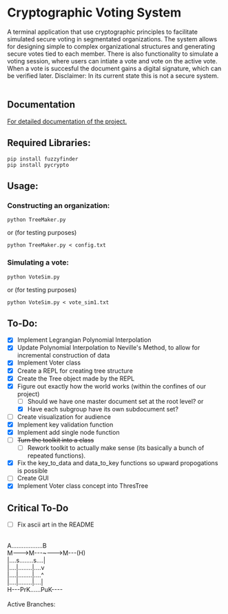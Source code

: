 # Cryptographic Voting System
A terminal application that use cryptographic principles to facilitate simulated secure voting in 
segmentated organizations. The system allows for designing simple to complex organizational structures 
and generating secure votes tied to each member. There is also functionality to simulate a voting 
session, where users can intiate a vote and vote on the active vote. When a vote is succesful the 
document gains a digital signature, which can be verified later. Disclaimer: In its current state
this is not a secure system.<br/>
<br/>

## Documentation

[For detailed documentation of the project.](https://github.com/brandonartner/SecretSharingProject/blob/master/build/html/index.html)

## Required Libraries:
```
pip install fuzzyfinder
pip install pycrypto
```

## Usage:
### Constructing an organization:
```
python TreeMaker.py
```
or (for testing purposes)
```
python TreeMaker.py < config.txt
```
### Simulating a vote:
```
python VoteSim.py
```
or (for testing purposes)
```
python VoteSim.py < vote_sim1.txt
```

## To-Do:
- [X] Implement Legrangian Polynomial Interpolation
- [X] Update Polynomial Interpolation to Neville's Method, to allow for incremental construction of data
- [X] Implement Voter class
- [X] Create a REPL for creating tree structure<br/>
- [X] Create the Tree object made by the REPL<br/>
- [X] Figure out exactly how the world works (within the confines of our project)<br/>
  - [ ] Should we have one master document set at the root level? or<br/>
  - [X] Have each subgroup have its own subdocument set?<br/>
- [ ] Create visualization for audience
- [X] Implement key validation function
- [X] Implement add single node function
- [ ] ~~Turn the toolkit into a class~~
  - [ ] Rework toolkit to actually make sense (its basically a bunch of repeated functions).
- [X] Fix the key_to_data and data_to_key functions so upward propogations is possible
- [ ] Create GUI
- [X] Implement Voter class concept into ThresTree

## Critical To-Do
- [ ] Fix ascii art in the README
<br/>
A..................B<br/>
M--->M---~--->M---(H)<br/>
|....s........s....|<br/>
|....|........|....v<br/>
|....|........|....^<br/>
|....|........|....|<br/>
H---PrK......PuK----<br/>
<br/>
Active Branches:<br/>
<br/>
